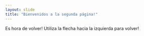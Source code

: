 ```yaml
---
layout: slide
title: "Bienvenidos a la segunda página!"
---
```

Es hora de volver!
Utiliza la flecha hacia la izquierda para volver!
